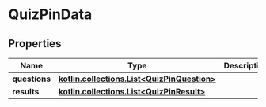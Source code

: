 
# QuizPinData

## Properties
Name | Type | Description | Notes
------------ | ------------- | ------------- | -------------
**questions** | [**kotlin.collections.List&lt;QuizPinQuestion&gt;**](QuizPinQuestion.md) |  |  [optional]
**results** | [**kotlin.collections.List&lt;QuizPinResult&gt;**](QuizPinResult.md) |  |  [optional]



